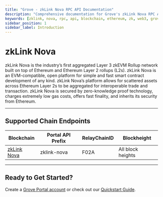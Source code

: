 ```yaml
---
title: "Grove - zkLink Nova RPC API Documentation"
description: "Comprehensive documentation for Grove's zkLink Nova RPC API, covering endpoint details and integration strategies for blockchain developers."
keywords: [zklink, nova, rpc, api, blockchain, ethereum, zk, web3, grove, pocket, pokt, zkevm, layer3, L3]
sidebar_position: 1
sidebar_label: Introduction
---
```


# zkLink Nova

zkLink Nova is the industry’s first aggregated Layer 3 zkEVM Rollup network built on top of Ethereum and Ethereum Layer 2 rollups (L2s). zkLink Nova is an EVM-compatible, open platform for simple and fast smart contract development of any kind. zkLink Nova’s platform allows for scattered assets across Ethereum Layer 2s to be aggregated for interoperable trade and transaction. zkLink Nova is secured by zero-knowledge proof technology, charges extremely low gas costs, offers fast finality, and inherits its security from Ethereum.

---

## Supported Chain Endpoints

| Blockchain                               | Portal API Prefix | RelayChainID | Blockheight         |
| ---------------------------------------- | ----------------- | ------------ | ------------------- |
| [zkLink Nova](./endpoints/zklink-nova) | zklink-nova     | F02A         | All block heights |

---

## Ready to Get Started?

Create a [Grove Portal account](https://portal.grove.city) or check out our [Quickstart Guide](/guides/getting-started/quickstart).
